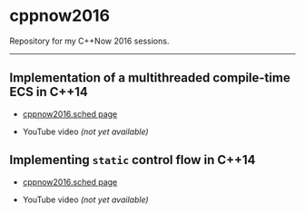 # cppnow2016

Repository for my C++Now 2016 sessions.

---

## Implementation of a multithreaded compile-time ECS in C++14 

* [cppnow2016.sched page](http://cppnow2016.sched.org/event/0fc5be46234d9528ade1e113c6f31cf3)

* YouTube video *(not yet available)*

## Implementing `static` control flow in C++14 

* [cppnow2016.sched page](http://cppnow2016.sched.org/event/3e9bc795a56d5c4b8a8fc1d8711610b2)

* YouTube video *(not yet available)*

